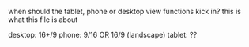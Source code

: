 
when should the tablet, phone or desktop view functions kick in?
this is what this file is about

desktop: 16+/9
phone: 9/16 OR 16/9 (landscape)
tablet: ??
